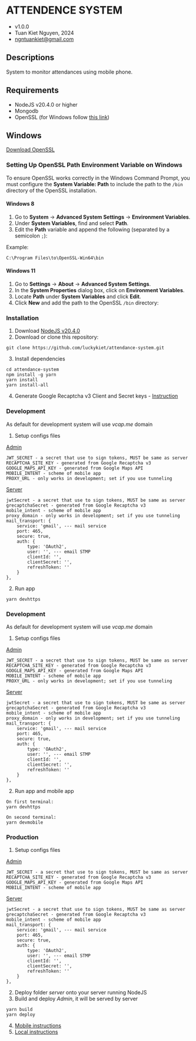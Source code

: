 # ATTENDENCE SYSTEM

- v1.0.0
- Tuan Kiet Nguyen, 2024
- ngntuankiet@gmail.com

## Descriptions

System to monitor attendances using mobile phone.

## Requirements

- NodeJS v20.4.0 or higher
- Mongodb
- OpenSSL (for Windows follow [this link](https://www.sslmentor.cz/napoveda/openssl-pro-windows-a-mac))

## Windows

[Download OpenSSL](https://slproweb.com/products/Win32OpenSSL.html)

### Setting Up OpenSSL Path Environment Variable on Windows

To ensure OpenSSL works correctly in the Windows Command Prompt, you must configure the **System Variable: Path** to include the path to the `/bin` directory of the OpenSSL installation.

#### Windows 8
1. Go to **System** → **Advanced System Settings** → **Environment Variables**.
2. Under **System Variables**, find and select **Path**.
3. Edit the **Path** variable and append the following (separated by a semicolon `;`):
   
Example: 
```
C:\Program Files\to\OpenSSL-Win64\bin
```

#### Windows 11
1. Go to **Settings** → **About** → **Advanced System Settings**.
2. In the **System Properties** dialog box, click on **Environment Variables**.
3. Locate **Path** under **System Variables** and click **Edit**.
4. Click **New** and add the path to the OpenSSL `/bin` directory:

### Installation

1. Download [NodeJS v20.4.0](https://nodejs.org/en/blog/release/v20.4.0)
2. Download or clone this repository:
```
git clone https://github.com/luckykiet/attendance-system.git
```
3. Install dependencies 
```
cd attendance-system
npm install -g yarn
yarn install
yarn install-all
```
4. Generate Google Recaptcha v3 Client and Secret keys - [Instruction](https://developers.google.com/recaptcha/docs/v3)

### Development

As default for development system will use _vcap.me_ domain
1. Setup configs files

[Admin](admin/src/configs/config.jsx)
```
JWT_SECRET - a secret that use to sign tokens, MUST be same as server
RECAPTCHA_SITE_KEY - generated from Google Recaptcha v3
GOOGLE_MAPS_API_KEY - generated from Google Maps API
MOBILE_INTENT - scheme of mobile app
PROXY_URL - only works in development; set if you use tunneling
```
[Server](server/configs/config.js)
```
jwtSecret - a secret that use to sign tokens, MUST be same as server
grecaptchaSecret - generated from Google Recaptcha v3
mobile_intent - scheme of mobile app
proxy_domain - only works in development; set if you use tunneling
mail_transport: {
    service: 'gmail', --- mail service
    port: 465,
    secure: true,
    auth: {
        type: 'OAuth2',
        user: '', --- email STMP
        clientId: '',
        clientSecret: '',
        refreshToken: ''
    }
},
```

2. Run app
```
yarn devhttps
```

### Development

As default for development system will use _vcap.me_ domain
1. Setup configs files

[Admin](admin/src/configs/config.jsx)
```
JWT_SECRET - a secret that use to sign tokens, MUST be same as server
RECAPTCHA_SITE_KEY - generated from Google Recaptcha v3
GOOGLE_MAPS_API_KEY - generated from Google Maps API
MOBILE_INTENT - scheme of mobile app
PROXY_URL - only works in development; set if you use tunneling
```
[Server](server/configs/config.js)
```
jwtSecret - a secret that use to sign tokens, MUST be same as server
grecaptchaSecret - generated from Google Recaptcha v3
mobile_intent - scheme of mobile app
proxy_domain - only works in development; set if you use tunneling
mail_transport: {
    service: 'gmail', --- mail service
    port: 465,
    secure: true,
    auth: {
        type: 'OAuth2',
        user: '', --- email STMP
        clientId: '',
        clientSecret: '',
        refreshToken: ''
    }
},
```

2. Run app and mobile app
```
On first terminal:
yarn devhttps

On second terminal:
yarn devmobile
```

### Production

1. Setup configs files

[Admin](admin/src/configs/config.jsx)
```
JWT_SECRET - a secret that use to sign tokens, MUST be same as server
RECAPTCHA_SITE_KEY - generated from Google Recaptcha v3
GOOGLE_MAPS_API_KEY - generated from Google Maps API
MOBILE_INTENT - scheme of mobile app
```
[Server](server/configs/config.js)
```
jwtSecret - a secret that use to sign tokens, MUST be same as server
grecaptchaSecret - generated from Google Recaptcha v3
mobile_intent - scheme of mobile app
mail_transport: {
    service: 'gmail', --- mail service
    port: 465,
    secure: true,
    auth: {
        type: 'OAuth2',
        user: '', --- email STMP
        clientId: '',
        clientSecret: '',
        refreshToken: ''
    }
},
```

2. Deploy folder _server_ onto your server running NodeJS
3. Build and deploy _Admin_, it will be served by server
```
yarn build
yarn deploy
```
4. [Mobile instructions](/mobile/README.md)
5. [Local instructions](/local/README.md)